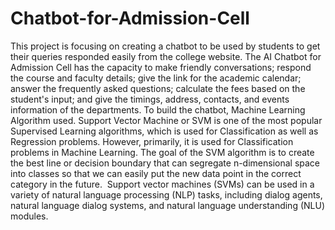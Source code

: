 # Chatbot-for-Admission-Cell
This project is focusing on creating a chatbot to be used by students to get their queries responded easily from the college website.
The AI Chatbot for Admission Cell has the capacity to make friendly conversations; respond the course and faculty details; give the link for the academic calendar; answer the frequently asked questions; calculate the fees based on the student's input; and give the timings, address, contacts, and events information of the departments.
To build the chatbot, Machine Learning Algorithm used.
Support Vector Machine or SVM is one of the most popular Supervised Learning algorithms, which is used for Classification as well as Regression problems. 
However, primarily, it is used for Classification problems in Machine Learning.
The goal of the SVM algorithm is to create the best line or decision boundary that can segregate n-dimensional space into classes so that we can easily put the new data point in the correct category in the future. 
Support vector machines (SVMs) can be used in a variety of natural language processing (NLP) tasks, including dialog agents, natural language dialog systems, and natural language understanding (NLU) modules. 




